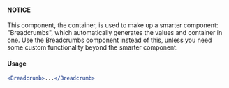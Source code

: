 #### NOTICE

This component, the container, is used to make up a smarter component: "Breadcrumbs", which automatically generates the values and container in one. Use the Breadcrumbs component instead of this, unless you need some custom functionality beyond the smarter component.

#### Usage

```jsx
<Breadcrumb>...</Breadcrumb>
```